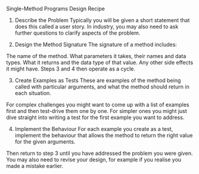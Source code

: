 Single-Method Programs Design Recipe

1. Describe the Problem
   Typically you will be given a short statement that does this called a user story. In industry, you may also need to ask further questions to clarify aspects of the problem.

2. Design the Method Signature
   The signature of a method includes:

The name of the method.
What parameters it takes, their names and data types.
What it returns and the data type of that value.
Any other side effects it might have.
Steps 3 and 4 then operate as a cycle.

3. Create Examples as Tests
   These are examples of the method being called with particular arguments, and what the method should return in each situation.

For complex challenges you might want to come up with a list of examples first and then test-drive them one by one. For simpler ones you might just dive straight into writing a test for the first example you want to address.

4. Implement the Behaviour
   For each example you create as a test, implement the behaviour that allows the method to return the right value for the given arguments.

Then return to step 3 until you have addressed the problem you were given. You may also need to revise your design, for example if you realise you made a mistake earlier.
